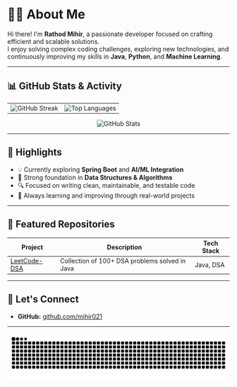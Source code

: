 # 🧑‍💻 About Me

Hi there! I'm **Rathod Mihir**, a passionate developer focused on crafting efficient and scalable solutions.  
I enjoy solving complex coding challenges, exploring new technologies, and continuously improving my skills in **Java**, **Python**, and **Machine Learning**.

---

## 📊 GitHub Stats & Activity


<div align="center">

  <!-- Row 1: Streak + Languages -->
  <table>
    <tr>
      <td align="center">
        <img src="https://github-readme-streak-stats-salesp07.vercel.app/?user=mihir021&theme=tokyonight&hide_border=true" width="420" alt="GitHub Streak" />
      </td>
      <td align="center">
        <img src="https://github-readme-stats.vercel.app/api/top-langs/?username=mihir021&layout=compact&theme=tokyonight&hide_border=true" width="350" alt="Top Languages" />
      </td>
    </tr>
  </table>

  <!-- Row 2: Stats -->
  <img src="https://github-readme-stats.vercel.app/api?username=mihir021&show_icons=true&theme=tokyonight&hide_border=true&hide=prs,issues,contribs&rank_icon=github" width="500" alt="GitHub Stats" />

</div>



---

## 🚀 Highlights

- 💡 Currently exploring **Spring Boot** and **AI/ML Integration**  
- 📘 Strong foundation in **Data Structures & Algorithms**  
- 🔍 Focused on writing clean, maintainable, and testable code  
- 🌱 Always learning and improving through real-world projects  

---

## 🧩 Featured Repositories

| Project | Description | Tech Stack |
|----------|--------------|-------------|
| [LeetCode-DSA](https://github.com/mihir021/LeetCode-DSA) | Collection of 100+ DSA problems solved in Java | Java, DSA |

---

## 🏁 Let's Connect

- **GitHub:** [github.com/mihir021](https://github.com/mihir021)

---



<picture>
  <source media="(prefers-color-scheme: dark)" srcset="https://raw.githubusercontent.com/mihir021/mihir021/output/pacman-contribution-graph-dark.svg">
  <source media="(prefers-color-scheme: light)" srcset="https://raw.githubusercontent.com/mihir021/mihir021/output/pacman-contribution-graph.svg">
  <img alt="Pac-Man contribution graph" src="https://raw.githubusercontent.com/mihir021/mihir021/output/pacman-contribution-graph.svg">
</picture>
